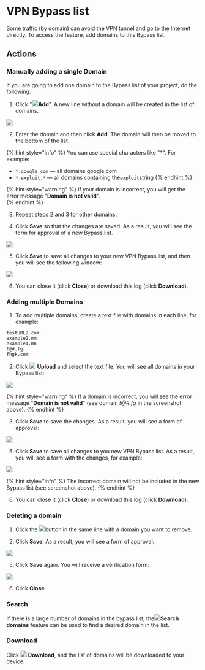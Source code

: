 # VPN Bypass list

Some traffic \(by domain\) can avoid the VPN tunnel and go to the Internet directly. To access the feature, add domains to this Bypass list.

## Actions

### Manually adding a single Domain

If you are going to add one domain to the Bypass list of your project, do the following:

1. Click "![](../../../.gitbook/assets/plus_icon.jpeg)**Add**". A new line without a domain will be created in the list of domains.

![](../../../.gitbook/assets/add_url_bypasslist.png)

  2. Enter the domain and then click **Add**. The domain will then be moved to the bottom of the list.

{% hint style="info" %}
 You can use special characters like "\*". For example: 

* `*.google.com` — all domains google.com
* `*.exploit.*` — all domains containing the`exploit`string
{% endhint %}

{% hint style="warning" %}
if your domain is incorrect, you will get the error message "**Domain is not valid**".  
{% endhint %}

  3. Repeat steps 2 and 3 for other domains.

  4. Click **Save** so that the changes are saved. As a result, you will see the form for approval of a new Bypass list.  

![](../../../.gitbook/assets/save_bypasslist.png)

  5. Click **Save** to save all changes to your new VPN Bypass list, and then you will see the following window:  

![](../../../.gitbook/assets/bypasslist_changes.png)

  6. You can close it \(click **Close**\) or download this log \(click **Download**\).

### **Adding multiple Domains**

  1. To add multiple domains, create a text file with domains in each line, for example:

```text
testURL2.com
example2.mm
example4.mn
!@#.fg
fhgk.com
```

  2. Click ![](../../../.gitbook/assets/upload_icon.png) **Upload** and select the text file. You will see all domains in your Bypass list:

![](../../../.gitbook/assets/upload_bypasslist.png)

{% hint style="warning" %}
If a domain is incorrect, you will see the error message "**Domain is not valid**" \(see domain _!@\#.fg_ in the screenshot above\).
{% endhint %}

  3. Click **Save** to save the changes. As a result, you will see a form of approval:  

![](../../../.gitbook/assets/save_bypasslist.png)

  5. Click **Save** to save all changes to you new VPN Bypass list. As a result, you will see a form with the changes, for example:   

![](../../../.gitbook/assets/log_vith_error_bypasslist.png)

{% hint style="info" %}
The incorrect domain will not be included in the new Bypass list \(see screenshot above\).
{% endhint %}

  6. You can close it \(click **Close**\) or download this log \(click **Download**\).

### **Deleting a domain**

  1. Click the ![](../../../.gitbook/assets/delete_icon.png)button in the same line with a domain you want to remove. 

  2. Click **Save**. As a result, you will see a form of approval:  

![](../../../.gitbook/assets/save_bypasslist.png)

  5. Click **Save** again. You will receive a verification form:   

![](../../../.gitbook/assets/save2_bypasslist.png)

  6. Click **Close**.

### **Search**

If there is a large number of domains in the bypass list, the![](../../../.gitbook/assets/search_icon.png)**Search domains** feature can be used to find a desired domain in the list.

### **Download** 

Click ![](../../../.gitbook/assets/download_icon.webp) **Download**, and the list of domains will be downloaded to your device.


